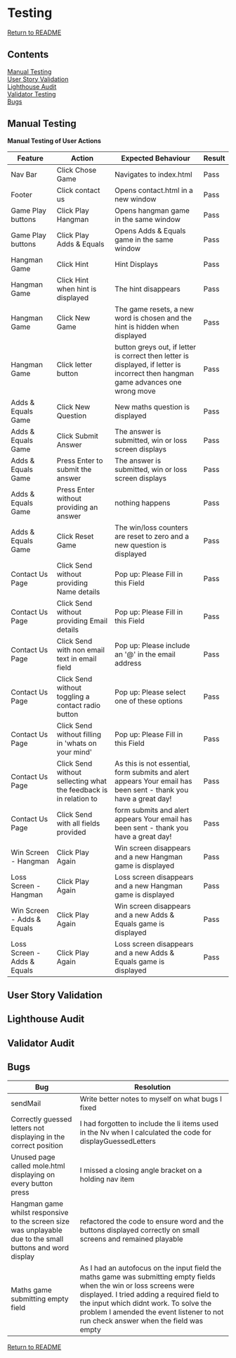 # Testing

[Return to README](README.md)

## Contents

[Manual Testing](#manual-testing) \
[User Story Validation](#user-story-validation) \
[Lighthouse Audit](#lighthouse-audit) \
[Validator Testing](#validator-testing)\
[Bugs](#bugs)

## Manual Testing

**Manual Testing of User Actions**

|**Feature**     |**Action**     |**Expected Behaviour**     |**Result**     |
|----------------|---------------|---------------------------|---------------|
|Nav Bar|Click Chose Game|Navigates to index.html|Pass|
|Footer|Click contact us|Opens contact.html in a new window|Pass|
|Game Play buttons|Click Play Hangman|Opens hangman game in the same window|Pass|
|Game Play buttons|Click Play Adds & Equals|Opens Adds & Equals game in the same window|Pass|
|Hangman Game|Click Hint|Hint Displays|Pass|
|Hangman Game|Click Hint when hint is displayed|The hint disappears|Pass|
|Hangman Game|Click New Game|The game resets, a new word is chosen and the hint is hidden when displayed|Pass|
|Hangman Game|Click letter button|button greys out, if letter is correct then letter is displayed, if letter is incorrect then hangman game advances one wrong move|Pass|
|Adds & Equals Game|Click New Question|New maths question is displayed|Pass|
|Adds & Equals Game|Click Submit Answer|The answer is submitted, win or loss screen displays|Pass|
|Adds & Equals Game|Press Enter to submit the answer|The answer is submitted, win or loss screen displays|Pass|
|Adds & Equals Game|Press Enter without providing an answer|nothing happens|Pass|
|Adds & Equals Game|Click Reset Game|The win/loss counters are reset to zero and a new question is displayed|Pass|
|Contact Us Page|Click Send without providing Name details |Pop up: Please Fill in this Field |Pass|
|Contact Us Page|Click Send without providing Email details |Pop up: Please Fill in this Field |Pass|
|Contact Us Page|Click Send with non email text in email field|Pop up: Please include an '@' in the email address |Pass|
|Contact Us Page|Click Send without toggling a contact radio button |Pop up: Please select one of these options |Pass|
|Contact Us Page|Click Send without filling in 'whats on your mind'|Pop up: Please Fill in this Field |Pass|
|Contact Us Page|Click Send without sellecting what the feedback is in relation to|As this is not essential, form submits and alert appears Your email has been sent - thank you have a great day!|Pass|
|Contact Us Page|Click Send with all fields provided |form submits and alert appears Your email has been sent - thank you have a great day!|Pass|
|Win Screen - Hangman|Click Play Again|Win screen disappears and a new Hangman game is displayed|Pass|
|Loss Screen - Hangman|Click Play Again|Loss screen disappears and a new Hangman game is displayed|Pass|
|Win Screen - Adds & Equals|Click Play Again|Win screen disappears and a new Adds & Equals game is displayed|Pass|
|Loss Screen - Adds & Equals|Click Play Again|Loss screen disappears and a new Adds & Equals game is displayed|Pass|

## User Story Validation

## Lighthouse Audit

## Validator Audit

## Bugs

|**Bug**|**Resolution**|
|-----|-----|
|sendMail|Write better notes to myself on what bugs I fixed|
|Correctly guessed letters not displaying in the correct position|I had forgotten to include the li items used in the Nv when I calculated the code for displayGuessedLetters|
|Unused page called mole.html displaying on every button press|I missed a closing angle bracket on a holding nav item|
|Hangman game whilst responsive to the screen size was unplayable due to the small buttons and word display| refactored the code to ensure word and the buttons displayed correctly on small screens and remained playable|
|Maths game submitting empty field|As I had an autofocus on the input field the maths game was submitting empty fields when the win or loss screens were displayed. I tried adding a required field to the input which didnt work. To solve the problem I amended the event listener to not run check answer when the field was empty|

[Return to README](README.md)
